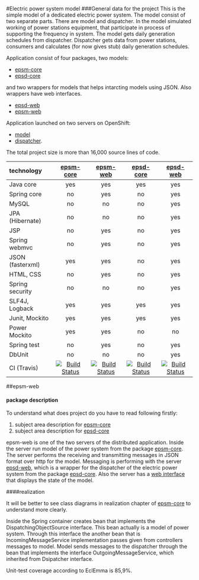 #Electric power system model
###General data for the project
This is the simple model of a dedicated electric power system. The model consist of two separate parts. There are model and dispatcher. In the model simulated working of power stations equipment, that participate in process of supporting the frequency in system.
The model gets daily generation schedules from dispatcher. Dispatcher gets data from power stations, consumers and calculates (for now gives stub) daily generation schedules.

Application consist of four packages, two models:

+ [epsm-core](https://github.com/epsm/epsm-core)
+ [epsd-core](https://github.com/epsm/epsd-core)

and two wrappers for models that helps intarcting models using JSON. Also wrappers have web interfaces.

+ [epsd-web](https://github.com/epsm/epsd-web)
+ [epsm-web](https://github.com/epsm/epsm-web)


Application launched on two servers on OpenShift:

+ [model](http://model-epsm.rhcloud.com/)
+ [dispatcher](http://dispatcher-epsm.rhcloud.com/app/history). 

The total project size is more than 16,000 source lines of code.

| technology       | [epsm-core](https://github.com/epsm/epsm-core) | [epsm-web](https://github.com/epsm/epsm-web) | [epsd-core](https://github.com/epsm/epsd-core) | [epsd-web](https://github.com/epsm/epsd-web)|
|:-----------------|:---:|:---:|:---:|:---:|
| Java core        | yes | yes | yes | yes |
| Spring core      | no  | yes | no  | yes |
| MySQL            | no  | no  | no  | yes |
| JPA (Hibernate)  | no  | no  | no  | yes |
| JSP              | no  | yes | no  | yes |
| Spring webmvc    | no  | yes | no  | yes |
| JSON (fasterxml) | yes | yes | no  | yes |
| HTML, CSS        | no  | yes | no  | yes |
| Spring security  | no  | no  | no  | yes |
| SLF4J, Logback   | yes | yes | yes | yes |
| Junit, Mockito   | yes | yes | yes | yes |
| Power Mockito    | yes | yes | no  | no  |
| Spring test      | no  | yes | no  | yes |
| DbUnit           | no  | no  | no  | yes |
| CI (Travis)      | [![Build Status](https://travis-ci.org/epsm/epsm-core.svg?branch=master)](https://travis-ci.org/epsm/epsm-core) | [![Build Status](https://travis-ci.org/epsm/epsm-web.svg?branch=master)](https://travis-ci.org/epsm/epsm-web) | [![Build Status](https://travis-ci.org/epsm/epsd-core.svg?branch=master)](https://travis-ci.org/epsm/epsd-core) | [![Build Status](https://travis-ci.org/epsm/epsd-web.svg?branch=master)](https://travis-ci.org/epsm/epsd-web) |

##epsm-web
#### package description
To understand what does project do you have to read following firstly:

1. subject area description for [epsm-core](https://github.com/epsm/epsm-core)
2. subject area description for [epsd-core](https://github.com/epsm/epsd-core)


epsm-web is one of the two servers of the distributed application. Inside the server run model of the power system from the package [epsm-core](https://github.com/epsm/epsm-core). The server performs the receiving and transmitting messages in JSON format over http for the model. 
Messaging is performing with the server [epsd-web](https://github.com/epsm/epsd-web), which  is a wrapper for the dispatcher of the electric power system from the package [epsd-core](https://github.com/epsm/epsd-core). Also the server has a [web interface](http://model-epsm.rhcloud.com/) that displays the state of the model.

####realization

It will be better to see class diagrams in realization chapter of [epsm-core](https://github.com/epsm/epsm-core) to understand more clearly.

Inside the Spring container creates bean that implements the DispatchingObjectSource interface. This bean actually is a model of power system. Through this interface the another bean that is IncomingMessageService implementation passes given from controllers messages to model. Model sends messages to the dispatcher through the bean that implements the interface OutgoingMessageService, which inherited from Dsipatcher interface.

Unit-test coverage according to EclEmma is 85,9%.